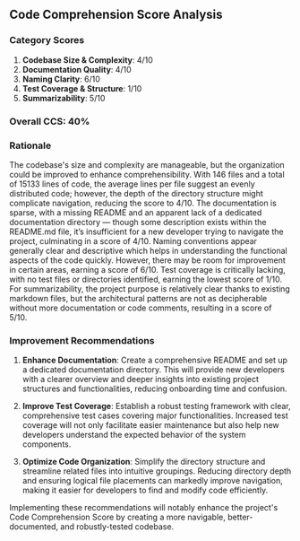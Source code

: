 ## Code Comprehension Score Analysis

### Category Scores
1. **Codebase Size & Complexity**: 4/10
2. **Documentation Quality**: 4/10
3. **Naming Clarity**: 6/10
4. **Test Coverage & Structure**: 1/10
5. **Summarizability**: 5/10

### Overall CCS: 40%

### Rationale
The codebase's size and complexity are manageable, but the organization could be improved to enhance comprehensibility. With 146 files and a total of 15133 lines of code, the average lines per file suggest an evenly distributed code; however, the depth of the directory structure might complicate navigation, reducing the score to 4/10. The documentation is sparse, with a missing README and an apparent lack of a dedicated documentation directory — though some description exists within the README.md file, it’s insufficient for a new developer trying to navigate the project, culminating in a score of 4/10. Naming conventions appear generally clear and descriptive which helps in understanding the functional aspects of the code quickly. However, there may be room for improvement in certain areas, earning a score of 6/10. Test coverage is critically lacking, with no test files or directories identified, earning the lowest score of 1/10. For summarizability, the project purpose is relatively clear thanks to existing markdown files, but the architectural patterns are not as decipherable without more documentation or code comments, resulting in a score of 5/10.

### Improvement Recommendations
1. **Enhance Documentation**: Create a comprehensive README and set up a dedicated documentation directory. This will provide new developers with a clearer overview and deeper insights into existing project structures and functionalities, reducing onboarding time and confusion.
   
2. **Improve Test Coverage**: Establish a robust testing framework with clear, comprehensive test cases covering major functionalities. Increased test coverage will not only facilitate easier maintenance but also help new developers understand the expected behavior of the system components.

3. **Optimize Code Organization**: Simplify the directory structure and streamline related files into intuitive groupings. Reducing directory depth and ensuring logical file placements can markedly improve navigation, making it easier for developers to find and modify code efficiently.

Implementing these recommendations will notably enhance the project's Code Comprehension Score by creating a more navigable, better-documented, and robustly-tested codebase.